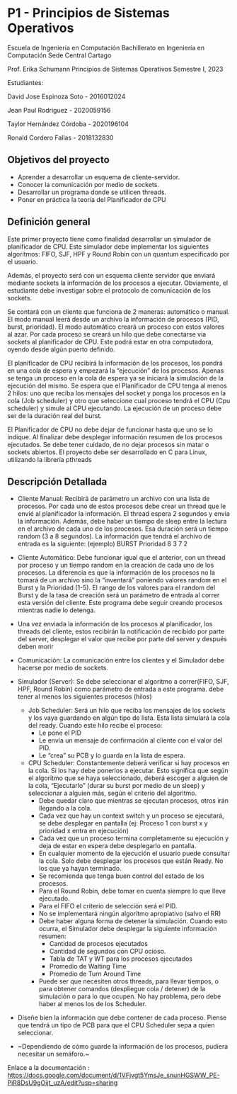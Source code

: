 # P1 - Principios de Sistemas Operativos

Escuela de Ingeniería en Computación
Bachillerato en Ingeniería en Computación
Sede Central Cartago

Prof. Erika Schumann
Principios de Sistemas Operativos
Semestre I, 2023

Estudiantes: 

David Jose Espinoza Soto - 2016012024

Jean Paul Rodriguez      - 2020059156

Taylor Hernández Córdoba - 2020196104

Ronald Cordero Fallas    - 2018132830

## Objetivos del proyecto
- Aprender a desarrollar un esquema de cliente-servidor.
- Conocer la comunicación por medio de sockets.
- Desarrollar un programa donde se utilicen threads.
- Poner en práctica la teoría del Planificador de CPU

## Definición general

Este primer proyecto tiene como finalidad desarrollar un simulador de planificador de CPU. Este simulador debe implementar los siguientes algoritmos: FIFO, SJF, HPF y Round Robin con un quantum especificado por el usuario.

Además, el proyecto será con un esquema cliente servidor que enviará mediante sockets la información de los procesos a ejecutar. Obviamente, el estudiante debe investigar sobre el protocolo de comunicación de los sockets.

Se contará con un cliente que funciona de 2 maneras: automático o manual. El modo manual leerá desde un archivo la información de procesos (PID, burst, prioridad). El modo automático creará un proceso con estos valores al azar. Por cada proceso se creará un hilo que debe conectarse via sockets al planificador de CPU. Este podrá estar en otra computadora, oyendo desde algún puerto definido.

El planificador de CPU recibirá la información de los procesos, los pondrá en una cola de espera y empezará la “ejecución” de los procesos. Apenas se tenga un proceso en la cola de espera ya se iniciará la simulación de la ejecución del mismo. Se espera que el Planificador de CPU tenga al menos 2 hilos: uno que reciba los mensajes del socket y ponga los procesos en la cola (Job scheduler) y otro que seleccione cual proceso tendrá el CPU (Cpu scheduler) y simule al CPU ejecutando. La ejecución de un proceso debe ser de la duración real del burst. 

El Planificador de CPU no debe dejar de funcionar hasta que uno se lo indique. Al finalizar debe desplegar información resumen de los procesos ejecutados. Se debe tener cuidado, de no dejar procesos sin matar o sockets abiertos. El proyecto debe ser desarrollado en C para Linux, utilizando la librería pthreads

## Descripción Detallada

- Cliente Manual: Recibirá de parámetro un archivo con una lista de procesos. Por cada uno de estos procesos debe crear un thread que le envié al planificador la información. El thread espera 2 segundos y envia la información. Además, debe haber un tiempo de sleep entre la lectura en el archivo de cada uno de los procesos. Esa duración será un tiempo random (3 a 8 segundos). La información que tendrá el archivo de entrada es la siguiente: (ejemplo)
  BURST Prioridad
      8         3
      7         2

- Cliente Automático: Debe funcionar igual que el anterior, con un thread por proceso y un tiempo random en la creación de cada uno de los procesos. La diferencia es que la información de los procesos no la tomará de un archivo sino la “inventará” poniendo valores random en el Burst y la Prioridad (1-5). El rango de los valores para el random del Burst y de la tasa de creación será un parámetro de entrada al correr esta versión del cliente. Este programa debe seguir creando procesos mientras nadie lo detenga.

- Una vez enviada la información de los procesos al planificador, los threads del cliente, estos recibirán la notificación de recibido por parte del server, desplegar el valor que recibe por parte del server y después deben morir

- Comunicación: La comunicación entre los clientes y el Simulador debe hacerse por medio de sockets. 

- Simulador (Server): Se debe seleccionar el algoritmo a correr(FIFO, SJF, HPF, Round Robin) como parámetro de entrada a este programa. debe tener al menos los siguientes procesos (hilos)
  - Job Scheduler: Será un hilo que reciba los mensajes de los sockets y los vaya guardando en algún tipo de lista. Esta lista simulará la cola del ready. Cuando este hilo recibe el proceso:
    - Le pone el PID
    - Le envía un mensaje de confirmación al cliente con el valor del PID. 
    - Le “crea” su PCB y lo guarda en la lista de espera.
  - CPU Scheduler: Constantemente deberá verificar si hay procesos en la cola. Si los hay debe ponerlos a ejecutar. Esto significa que según el algoritmo que se haya seleccionado, deberá escoger a alguien de la cola, “Ejecutarlo” (durar su burst por medio de un sleep) y seleccionar a alguien más, según el criterio del algoritmo. 
    - Debe quedar claro que mientras se ejecutan procesos, otros irán llegando a la cola.
    - Cada vez que hay un context switch y un proceso se ejecutará, se debe desplegar en pantalla (ej: Proceso 1 con burst x y prioridad x entra en ejecución)
    - Cada vez que un proceso termina completamente su ejecución y deja de estar en espera debe desplegarlo en pantalla.
    - En cualquier momento de la ejecución el usuario puede consultar la cola. Solo debe desplegar los procesos que están Ready. No los que ya hayan terminado. 
    - Se recomienda que tenga buen control del estado de los procesos. 
    - Para el Round Robin, debe tomar en cuenta siempre lo que lleve ejecutado. 
    - Para el FIFO el criterio de selección será el PID.
    - No se implementará ningún algoritmo apropiativo (salvo el RR)
    - Debe haber alguna forma de detener la simulación. Cuando esto ocurra, el Simulador debe desplegar la siguiente información resumen:
      - Cantidad de procesos ejecutados
      - Cantidad de segundos con CPU ocioso. 
      - Tabla de TAT y WT para los procesos ejecutados
      - Promedio de Waiting Time
      - Promedio de Turn Around Time
    - Puede ser que necesiten otros threads, para llevar tiempos, o para obtener comandos (despliegue cola / detener) de la simulación o para lo que ocupen. No hay problema, pero debe haber al menos los de los Scheduler.
- Diseñe bien la información que debe contener de cada proceso. Piense que tendrá un tipo de PCB para que el CPU Scheduler sepa a quien seleccionar.
- ~Dependiendo de cómo guarde la información de los procesos, pudiera necesitar un semáforo.~

Enlace a la documentación : https://docs.google.com/document/d/1VFjvgt5YmsJe_snunHGSWW_PE-PiR8DsU9gOijt_uzA/edit?usp=sharing
